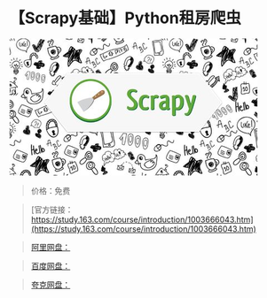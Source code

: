 # 【Scrapy基础】Python租房爬虫

![img](../../../assets/study163/free/81a9f15f-7520-454e-ad52-b2731e7e88bb.JPG)

> 价格：免费

> [官方链接：https://study.163.com/course/introduction/1003666043.htm](https://study.163.com/course/introduction/1003666043.htm)

> [阿里网盘：]()

> [百度网盘：]()

> [夸克网盘：]()
